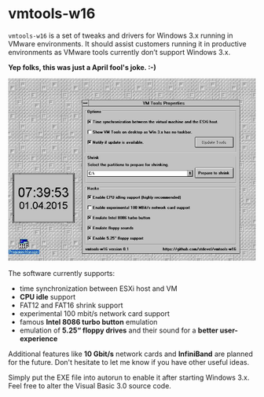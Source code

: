 # vmtools-w16
`vmtools-w16` is a set of tweaks and drivers for Windows 3.x running in VMware environments. It should assist customers running it in productive environments as VMware tools currently don’t support Windows 3.x.

**Yep folks, this was just a April fool's joke. :-)**

![Example satprep maintenance report](https://raw.githubusercontent.com/stdevel/vmtools-w16/master/Screenshot.jpg "vmtools-w16 screenshot")

The software currently supports:
- time synchronization between ESXi host and VM
- **CPU idle** support
- FAT12 and FAT16 shrink support
- experimental 100 mbit/s network card support
- famous **Intel 8086 turbo button** emulation
- emulation of **5.25“ floppy drives** and their sound for a **better user-experience**

Additional features like **10 Gbit/s** network cards and **InfiniBand** are planned for the future. Don't hesitate to let me know if you have other useful ideas.

Simply put the EXE file into autorun to enable it after starting Windows 3.x. Feel free to alter the Visual Basic 3.0 source code.
